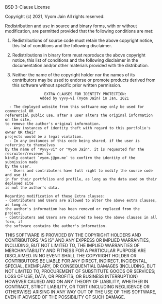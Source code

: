 BSD 3-Clause License

Copyright (c) 2021, Vyom Jain
All rights reserved.

Redistribution and use in source and binary forms, with or without
modification, are permitted provided that the following conditions are met:

1. Redistributions of source code must retain the above copyright notice, this
   list of conditions and the following disclaimer.

2. Redistributions in binary form must reproduce the above copyright notice,
   this list of conditions and the following disclaimer in the documentation
   and/or other materials provided with the distribution.

3. Neither the name of the copyright holder nor the names of its
   contributors may be used to endorse or promote products derived from
   this software without specific prior written permission.

```
                  EXTRA CLAUSES FOR IDENTITY PROTECTION:
                Added by Vyvy-vi (Vyom Jain) in Jan, 2021

  - The deployed website from this software may only be used for commercial OR
referential public use, after a user alters the original information on the site,
to remove the author's original information.
  - Any instances of identity theft with regard to this portfolio's owner OR their
projects would be a legal violation.
  - In any instances of this code being shared, if the user is referring to themselves
by the name of "Vyvy-vi" or "Vyom Jain", it is requested for the recruiter/reviewer to
kindly contact `vyom.j@pm.me` to confirm the identity of the submission made
by the user.
  - Users and contributers have full right to modify the source code and use it
in for their portfolios and profile, as long as the data used on their deployed site
is not the author's data.

Regarding modification of these Extra clauses:
- Contributers and Users are allowed to alter the above extra clauses, as long as
the author's information has been removed or replaced from the project.
- Contributers and Users are required to keep the above clauses in all form, if
the software contains the auther's information.
```

THIS SOFTWARE IS PROVIDED BY THE COPYRIGHT HOLDERS AND CONTRIBUTORS "AS IS"
AND ANY EXPRESS OR IMPLIED WARRANTIES, INCLUDING, BUT NOT LIMITED TO, THE
IMPLIED WARRANTIES OF MERCHANTABILITY AND FITNESS FOR A PARTICULAR PURPOSE ARE
DISCLAIMED. IN NO EVENT SHALL THE COPYRIGHT HOLDER OR CONTRIBUTORS BE LIABLE
FOR ANY DIRECT, INDIRECT, INCIDENTAL, SPECIAL, EXEMPLARY, OR CONSEQUENTIAL
DAMAGES (INCLUDING, BUT NOT LIMITED TO, PROCUREMENT OF SUBSTITUTE GOODS OR
SERVICES; LOSS OF USE, DATA, OR PROFITS; OR BUSINESS INTERRUPTION) HOWEVER
CAUSED AND ON ANY THEORY OF LIABILITY, WHETHER IN CONTRACT, STRICT LIABILITY,
OR TORT (INCLUDING NEGLIGENCE OR OTHERWISE) ARISING IN ANY WAY OUT OF THE USE
OF THIS SOFTWARE, EVEN IF ADVISED OF THE POSSIBILITY OF SUCH DAMAGE.
